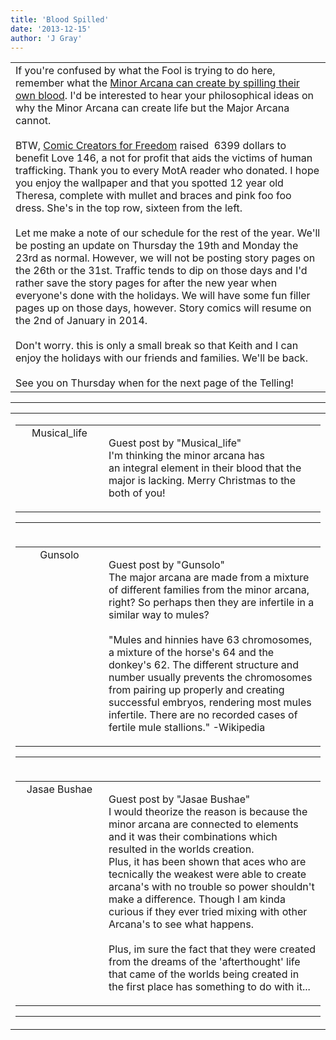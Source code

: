 ```yaml
---
title: 'Blood Spilled'
date: '2013-12-15'
author: 'J Gray'
---
```


<div>
<!-- Main content here -->
<table border="0" class="post"><tbody><tr><td>
   
   <div class="post_body">
       If you're confused by what the Fool is trying to do here, remember what the <a href="/index.php?action=comics&amp;cid=403" class="" classname="" target="_blank" name="">Minor Arcana can create by spilling their own blood</a>. I'd be interested to hear your philosophical ideas on why the Minor Arcana can create life but the Major Arcana cannot.<div><br></div><div>BTW, <a href="http://comiccreatorsforfreedom.com/" class="" classname="" target="_blank" name="">Comic Creators for Freedom</a> raised &nbsp;6399 dollars to benefit Love 146, a not for profit that aids the victims of human trafficking. Thank you to every MotA reader who donated. I hope you enjoy the wallpaper and that you spotted 12 year old Theresa, complete with mullet and braces and pink foo foo dress. She's in the top row, sixteen from the left.</div><div><br></div><div>Let me make a note of our schedule for the rest of the year. We'll be posting an update on Thursday the 19th and Monday the 23rd as normal. However, we will not be posting story pages on the 26th or the 31st. Traffic tends to dip on those days and I'd rather save the story pages for after the new year when everyone's done with the holidays. We will have some fun filler pages up on those days, however. Story comics will resume on the 2nd of January in 2014.</div><div><br></div><div>Don't worry. this is only a small break so that Keith and I can enjoy the holidays with our friends and families. We'll be back.&nbsp;</div><div><br></div><div>See you on Thursday when for the next page of the Telling!</div>
   </div>
   </td></tr>
   </tbody></table><hr><table style="width:100%; border:0;" class="comment_table"><tbody><tr><td width="100%"><a name=""> </a><div style="width:100%;" class="comment"><table border="0" width="100%"><tbody><tr><td align="center" valign="top" width="125">
<span class="comment_title"><center>Musical_life<br></center><a name="1161">&nbsp;</a></span><br>
<center><img src="https://www.gravatar.com/avatar.php?gravatar_id=6f86cb0ffa70485e791906edfc2d1247&amp;default=http%3A%2F%2Fmysteriesofthearcana.com%2Ftemplates%2Fmain%2Fimages%2Favatar.gif&amp;size=80&amp;rating=g" border="0" alt=""></center>
</td>
<td valign="top">


<p class="comment_text"> </p><p class="comment_text"><span class="forum_info">Guest post by "Musical_life"</span><br> I'm thinking the minor arcana has an&nbsp;integral element in their blood that the major is lacking. Merry Christmas to the both of you!</p>
 

</td></tr></tbody></table>
<hr></div></td></tr><tr><td width="100%"><a name=""> </a><div style="width:100%;" class="comment"><table border="0" width="100%"><tbody><tr><td align="center" valign="top" width="125">
<span class="comment_title"><center>Gunsolo<br></center><a name="1163">&nbsp;</a></span><br>
<center><img src="https://www.gravatar.com/avatar.php?gravatar_id=a94f16ab08c7abb74820e668722a5ffc&amp;default=http%3A%2F%2Fmysteriesofthearcana.com%2Ftemplates%2Fmain%2Fimages%2Favatar.gif&amp;size=80&amp;rating=g" border="0" alt=""></center>
</td>
<td valign="top">


<p class="comment_text"> </p><p class="comment_text"><span class="forum_info">Guest post by "Gunsolo"</span><br> The major arcana are made from a mixture of different families from the minor arcana, right? So perhaps then they are infertile in a similar way to mules?<br><br>"Mules and hinnies have 63 chromosomes,  a mixture of the horse's 64 and the donkey's 62. The different  structure and number usually prevents the chromosomes from pairing up  properly and creating successful embryos, rendering most mules  infertile. There are no recorded cases of fertile mule stallions." -Wikipedia<br></p>
 

</td></tr></tbody></table>
<hr></div></td></tr><tr><td width="100%"><a name=""> </a><div style="width:100%;" class="comment"><table border="0" width="100%"><tbody><tr><td align="center" valign="top" width="125">
<span class="comment_title"><center>Jasae Bushae<br></center><a name="1164">&nbsp;</a></span><br>
<center><img src="https://www.gravatar.com/avatar.php?gravatar_id=ee566f6b7a7fd942fef8d133d1bdbdff&amp;default=http%3A%2F%2Fmysteriesofthearcana.com%2Ftemplates%2Fmain%2Fimages%2Favatar.gif&amp;size=80&amp;rating=g" border="0" alt=""></center>
</td>
<td valign="top">


<p class="comment_text"> </p><p class="comment_text"><span class="forum_info">Guest post by "Jasae Bushae"</span><br> I would theorize the reason is because the minor arcana are connected to elements and it was their combinations which resulted in the worlds creation.<br>Plus, it has been shown that aces who are tecnically the weakest were able to create arcana's with no trouble so power shouldn't make a difference. Though I am kinda curious if they ever tried mixing with other Arcana's to see what happens.<br><br>Plus, im sure the fact that they were created from the dreams of the 'afterthought' life that came of the worlds being created in the first place has something to do with it...<br></p>
 

</td></tr></tbody></table>
<hr></div></td></tr></tbody></table>
<!-- End main content -->
              </div>
